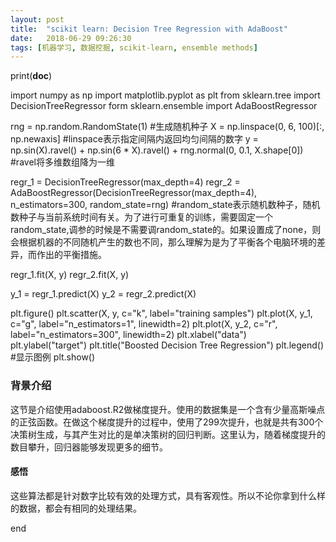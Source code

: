 ```yaml
---
layout: post
title:  "scikit learn: Decision Tree Regression with AdaBoost"
date:   2018-06-29 09:26:30
tags: [机器学习, 数据挖掘, scikit-learn, ensemble methods]
---
```


print(__doc__)

import numpy as np
import matplotlib.pyplot as plt
from sklearn.tree import DecisionTreeRegressor
form sklearn.ensemble import AdaBoostRegressor

rng = np.random.RandomState(1)  #生成随机种子
X = np.linspace(0, 6, 100)[:, np.newaxis] #linspace表示指定间隔内返回均匀间隔的数字
y = np.sin(X).ravel() + np.sin(6 * X).ravel() + rng.normal(0, 0.1, X.shape[0]) #ravel将多维数组降为一维

regr_1 = DecisionTreeRegressor(max_depth=4)
regr_2 = AdaBoostRegressor(DecisionTreeRegressor(max_depth=4), n_estimators=300, random_state=rng) #random_state表示随机数种子，随机数种子与当前系统时间有关。为了进行可重复的训练，需要固定一个random_state,调参的时候是不需要调random_state的。如果设置成了none，则会根据机器的不同随机产生的数也不同，那么理解为是为了平衡各个电脑环境的差异，而作出的平衡措施。

regr_1.fit(X, y)
regr_2.fit(X, y)

y_1 = regr_1.predict(X)
y_2 = regr_2.predict(X)

plt.figure()
plt.scatter(X, y, c="k", label="training samples")
plt.plot(X, y_1, c="g", label="n_estimators=1", linewidth=2)
plt.plot(X, y_2, c="r", label="n_estimators=300", linewidth=2)
plt.xlabel("data")
plt.ylabel("target")
plt.title("Boosted Decision Tree Regression")
plt.legend() #显示图例
plt.show()


### 背景介绍
这节是介绍使用adaboost.R2做梯度提升。使用的数据集是一个含有少量高斯噪点的正弦函数。在做这个梯度提升的过程中，使用了299次提升，也就是共有300个决策树生成，与其产生对比的是单决策树的回归判断。这里认为，随着梯度提升的数目攀升，回归器能够发现更多的细节。

#### 感悟
这些算法都是针对数字比较有效的处理方式，具有客观性。所以不论你拿到什么样的数据，都会有相同的处理结果。

















end
